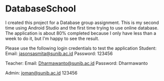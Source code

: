 # DatabaseSchool
I created this project for a Database group assignment. This is my second time using Android Studio and the first time trying to use online database.
The application is about 80% completed because I only have less than a week to do it, but I'm happy to see the result.

Please use the following login credentials to test the application
Student:
Email: jasonsasmita@sunib.ac.id
Password: 123456

Teacher:
Email: Dharmawanto@sunib.ac.id
Password: Dharmawanto

Admin:
joman@sunib.ac.id
123456
